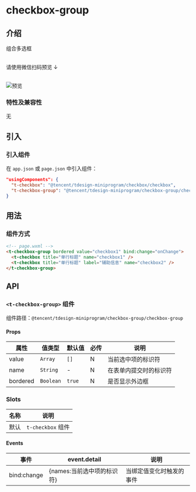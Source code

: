 # checkbox-group

## 介绍

组合多选框<br/><br/>

请使用微信扫码预览 ↓<br/><br/>

![预览](https://tdesign.gtimg.com/miniprogram/qrcode/checkbox-group.png)

### 特性及兼容性

无

## 引入

### 引入组件

在 `app.json` 或 `page.json` 中引入组件：

```json
"usingComponents": {
  "t-checkbox": "@tencent/tdesign-miniprogram/checkbox/checkbox",
  "t-checkbox-group": "@tencent/tdesign-miniprogram/checkbox-group/checkbox-group"
}
```

## 用法

### 组件方式

```html
<!-- page.wxml -->
<t-checkbox-group bordered value="checkbox1" bind:change="onChange">
  <t-checkbox title="单行标题" name="checkbox1" />
  <t-checkbox title="单行标题" label="辅助信息" name="checkbox2" />
</t-checkbox-group>
```

## API

### `<t-checkbox-group>` 组件

组件路径：`@tencent/tdesign-miniprogram/checkbox-group/checkbox-group`

#### Props

| 属性     | 值类型    | 默认值 | 必传 | 说明                   |
| -------- | --------- | ------ | ---- | ---------------------- |
| value    | `Array`   | `[]`   | N    | 当前选中项的标识符     |
| name     | `String`  | -      | N    | 在表单内提交时的标识符 |
| bordered | `Boolean` | `true` | N    | 是否显示外边框         |

### Slots

| 名称 | 说明              |
| ---- | ----------------- |
| 默认 | `t-checkbox` 组件 |

#### Events

| 事件        | event.detail               | 说明                     |
| ----------- | -------------------------- | ------------------------ |
| bind:change | {names:当前选中项的标识符} | 当绑定值变化时触发的事件 |
